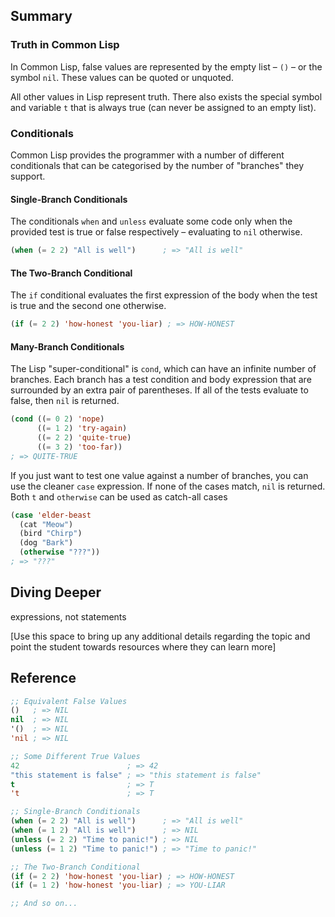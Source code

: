 ## Summary

### Truth in Common Lisp

In Common Lisp, false values are represented by the empty list – `()` – or the symbol `nil`. These values can be quoted or unquoted.

All other values in Lisp represent truth. There also exists the special symbol
and variable `t` that is always true (can never be assigned to an empty list).

### Conditionals

Common Lisp provides the programmer with a number of different conditionals that
can be categorised by the number of "branches" they support.

#### Single-Branch Conditionals

The conditionals `when` and `unless` evaluate some code only when the provided
test is true or false respectively – evaluating to `nil` otherwise.

```lisp
(when (= 2 2) "All is well")      ; => "All is well"
```

#### The Two-Branch Conditional

The `if` conditional evaluates the first expression of the body when the test is
true and the second one otherwise.

```lisp
(if (= 2 2) 'how-honest 'you-liar) ; => HOW-HONEST
```

#### Many-Branch Conditionals

The Lisp "super-conditional" is `cond`, which can have an infinite number of
branches. Each branch has a test condition and body expression that are
surrounded by an extra pair of parentheses. If all of the tests evaluate to
false, then `nil` is returned.

```lisp
(cond ((= 0 2) 'nope)
      ((= 1 2) 'try-again)
      ((= 2 2) 'quite-true)
      ((= 3 2) 'too-far))
; => QUITE-TRUE
```

If you just want to test one value against a number of branches, you can use the
cleaner `case` expression. If none of the cases match, `nil` is returned. Both
`t` and `otherwise` can be used as catch-all cases

```lisp
(case 'elder-beast
  (cat "Meow")
  (bird "Chirp")
  (dog "Bark")
  (otherwise "???"))
; => "???"
```

## Diving Deeper

expressions, not statements

[Use this space to bring up any additional details regarding the topic and point
the student towards resources where they can learn more]

## Reference

```lisp
;; Equivalent False Values
()   ; => NIL
nil  ; => NIL
'()  ; => NIL
'nil ; => NIL

;; Some Different True Values
42                        ; => 42
"this statement is false" ; => "this statement is false"
t                         ; => T
't                        ; => T

;; Single-Branch Conditionals
(when (= 2 2) "All is well")      ; => "All is well"
(when (= 1 2) "All is well")      ; => NIL
(unless (= 2 2) "Time to panic!") ; => NIL
(unless (= 1 2) "Time to panic!") ; => "Time to panic!"

;; The Two-Branch Conditional
(if (= 2 2) 'how-honest 'you-liar) ; => HOW-HONEST
(if (= 1 2) 'how-honest 'you-liar) ; => YOU-LIAR

;; And so on...
```

